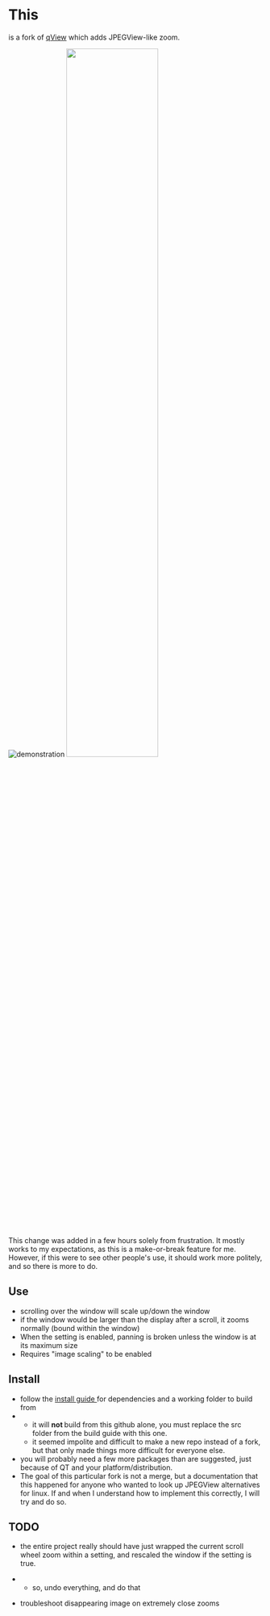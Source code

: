 # This
is a fork of <a href="https://interversehq.com/qview/">qView</a> which adds JPEGView-like zoom.

![demonstration](example.gif)
<img src = "https://poodle.boats/media/qview_setting.png" style="width:60%;"/>

This change was added in a few hours solely from frustration. It mostly works to my expectations, as this is a make-or-break feature for me.
However, if this were to see other people's use, it should work more politely, and so there is more to do.

## Use
- scrolling over the window will scale up/down the window
- if the window would be larger than the display after a scroll, it zooms normally (bound within the window)
- When the setting is enabled, panning is broken unless the window is at its maximum size
- Requires "image scaling" to be enabled

## Install
- follow the <a href="https://github.com/jurplel/qView/wiki/Linux-Build-and-Install-Guide"> install guide </a> for dependencies and a working folder to build from
- - it will <b> not </b> build from this github alone, you must replace the src folder from the build guide with this one.
  - it seemed impolite and difficult to make a new repo instead of a fork, but that only made things more difficult for everyone else.
- you will probably need a few more packages than are suggested, just because of QT and your platform/distribution.
- The goal of this particular fork is not a merge, but a documentation that this happened for anyone who wanted to look up JPEGView alternatives for linux. If and when I understand how to implement this correctly, I will try and do so.

## TODO
- the entire project really should have just wrapped the current scroll wheel zoom within a setting, and rescaled the window if the setting is true.
 - - so, undo everything, and do that 

- troubleshoot disappearing image on extremely close zooms 
    
